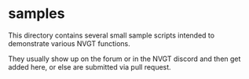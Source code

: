 # samples
This directory contains several small sample scripts intended to demonstrate various NVGT functions.

They usually show up on the forum or in the NVGT discord and then get added here, or else are submitted via pull request.
